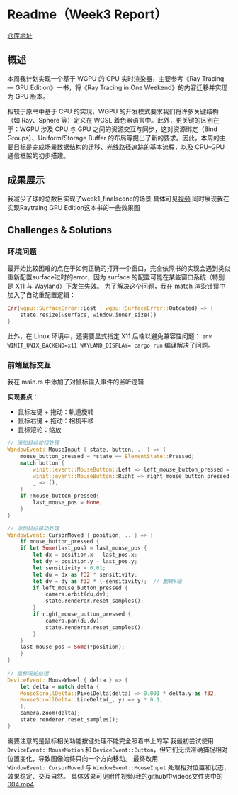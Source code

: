 # Readme（Week3 Report）
[仓库地址](https://github.com/starrywiki/RayTracing_GPU_edition)
## 概述
本周我计划实现一个基于 WGPU 的 GPU 实时渲染器，主要参考《Ray Tracing — GPU Edition》一书，将《Ray Tracing in One Weekend》的内容迁移并实现为 GPU 版本。

相较于原书中基于 CPU 的实现，WGPU 的开发模式要求我们将许多关键结构（如 Ray、Sphere 等）定义在 WGSL 着色器语言中。此外，更关键的区别在于：WGPU 涉及 CPU 与 GPU 之间的资源交互与同步，这对资源绑定（Bind Groups）、Uniform/Storage Buffer 的布局等提出了新的要求。因此，本周的主要目标是完成场景数据结构的迁移、光线路径追踪的基本流程，以及 CPU–GPU 通信框架的初步搭建。
## 成果展示
我减少了球的总数目实现了week1_finalscene的场景 具体可见[视频](https://github.com/starrywiki/RayTracing_GPU_edition/blob/master/week1_scene.mp4)
同时展现我在实现Raytraing GPU Edition这本书的一些效果图
 
## Challenges & Solutions
### 环境问题
最开始比较困难的点在于如何正确的打开一个窗口，完全依照书的实现会遇到类似重新配置surface过时的error，因为 surface 的配置可能在某些窗口系统（特别是 X11 与 Wayland）下发生失效。
为了解决这个问题，我在 match 渲染错误中加入了自动重配置逻辑：
```rust
Err(wgpu::SurfaceError::Lost | wgpu::SurfaceError::Outdated) => {
    state.resize(&surface, window.inner_size())
}
```
此外，在 Linux 环境中，还需要显式指定 X11 后端以避免兼容性问题： `env WINIT_UNIX_BACKEND=x11 WAYLAND_DISPLAY= cargo run` 编译解决了问题。
### 前端鼠标交互
我在 main.rs 中添加了对鼠标输入事件的监听逻辑

**实现要点**：
- 鼠标左键 + 拖动：轨道旋转
- 鼠标右键 + 拖动：相机平移
- 鼠标滚轮：缩放

```rust
// 添加鼠标按钮处理
WindowEvent::MouseInput { state, button, .. } => {
    mouse_button_pressed = *state == ElementState::Pressed;
    match button {
        winit::event::MouseButton::Left => left_mouse_button_pressed = mouse_button_pressed,
        winit::event::MouseButton::Right => right_mouse_button_pressed = mouse_button_pressed,
        _ => (),
    }
    if !mouse_button_pressed{
        last_mouse_pos = None;
    }
}

// 添加鼠标移动处理
WindowEvent::CursorMoved { position, .. } => {
    if mouse_button_pressed {
    if let Some(last_pos) = last_mouse_pos {
        let dx = position.x - last_pos.x;
        let dy = position.y - last_pos.y;
        let sensitivity = 0.01;
        let du = dx as f32 * sensitivity;
        let dv = dy as f32 * (-sensitivity);  // 翻转Y轴
        if left_mouse_button_pressed {
            camera.orbit(du,dv);
            state.renderer.reset_samples();
        }
        if right_mouse_button_pressed {
            camera.pan(du,dv);
            state.renderer.reset_samples();
        }
    }
    last_mouse_pos = Some(*position);
    }
}
                
// 鼠标滚轮处理
DeviceEvent::MouseWheel { delta } => {
    let delta = match delta {
    MouseScrollDelta::PixelDelta(delta) => 0.001 * delta.y as f32,
    MouseScrollDelta::LineDelta(_, y) => y * 0.1,
    };
    camera.zoom(delta);
    state.renderer.reset_samples();
}
```
需要注意的是鼠标相关功能按键处理不能完全照着书上的写
我最初尝试使用 `DeviceEvent::MouseMotion` 和 `DeviceEvent::Button`，但它们无法准确捕捉相对位置变化，导致图像始终只向一个方向移动。
最终改用 `WindowEvent::CursorMoved` 与 `WindowEvent::MouseInput` 处理相对位置和状态，效果稳定、交互自然。
具体效果可见附件视频/我的github中videos文件夹中的[004.mp4](https://github.com/starrywiki/RayTracing_GPU_edition/blob/master/videos/004.mp4) 

